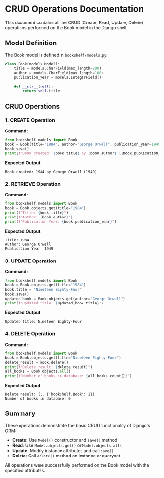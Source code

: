 # CRUD Operations Documentation

This document contains all the CRUD (Create, Read, Update, Delete) operations performed on the Book model in the Django shell.

## Model Definition

The Book model is defined in `bookshelf/models.py`:

```python
class Book(models.Model):
    title = models.CharField(max_length=200)
    author = models.CharField(max_length=100)
    publication_year = models.IntegerField()
    
    def __str__(self):
        return self.title
```

## CRUD Operations

### 1. CREATE Operation

**Command:**
```python
from bookshelf.models import Book
book = Book(title="1984", author="George Orwell", publication_year=1949)
book.save()
print(f"Book created: {book.title} by {book.author} ({book.publication_year})")
```

**Expected Output:**
```
Book created: 1984 by George Orwell (1949)
```

### 2. RETRIEVE Operation

**Command:**
```python
from bookshelf.models import Book
book = Book.objects.get(title="1984")
print(f"Title: {book.title}")
print(f"Author: {book.author}")
print(f"Publication Year: {book.publication_year}")
```

**Expected Output:**
```
Title: 1984
Author: George Orwell
Publication Year: 1949
```

### 3. UPDATE Operation

**Command:**
```python
from bookshelf.models import Book
book = Book.objects.get(title="1984")
book.title = "Nineteen Eighty-Four"
book.save()
updated_book = Book.objects.get(author="George Orwell")
print(f"Updated title: {updated_book.title}")
```

**Expected Output:**
```
Updated title: Nineteen Eighty-Four
```

### 4. DELETE Operation

**Command:**
```python
from bookshelf.models import Book
book = Book.objects.get(title="Nineteen Eighty-Four")
delete_result = book.delete()
print(f"Delete result: {delete_result}")
all_books = Book.objects.all()
print(f"Number of books in database: {all_books.count()}")
```

**Expected Output:**
```
Delete result: (1, {'bookshelf.Book': 1})
Number of books in database: 0
```

## Summary

These operations demonstrate the basic CRUD functionality of Django's ORM:
- **Create**: Use `Model()` constructor and `save()` method
- **Read**: Use `Model.objects.get()` or `Model.objects.all()`
- **Update**: Modify instance attributes and call `save()`
- **Delete**: Call `delete()` method on instance or queryset

All operations were successfully performed on the Book model with the specified attributes. 